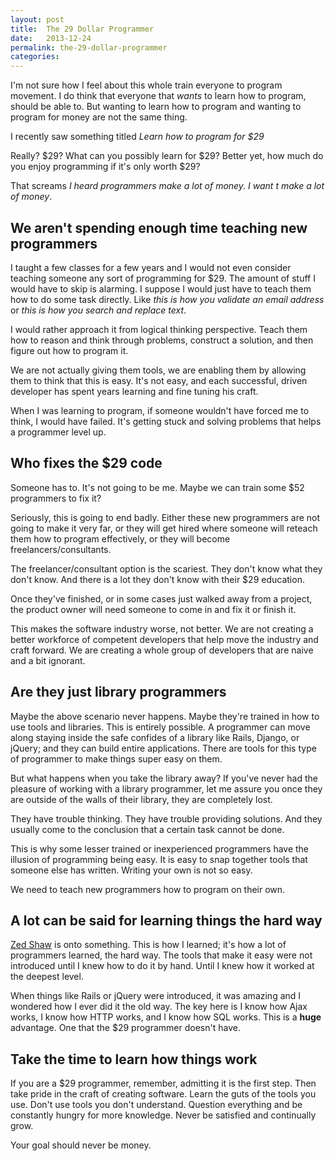 ```yaml
---
layout: post
title:  The 29 Dollar Programmer
date:   2013-12-24
permalink: the-29-dollar-programmer
categories:
---
```


I'm not sure how I feel about this whole train everyone to program movement. I do think that everyone that *wants* to learn how to program, should be able to. But wanting to learn how to program and wanting to program for money are not the same thing.

I recently saw something titled *Learn how to program for $29*

Really? $29? What can you possibly learn for $29? Better yet, how much do you enjoy programming if it's only worth $29?

That screams *I heard programmers make a lot of money. I want t make a lot of money*.


## We aren't spending enough time teaching new programmers

I taught a few classes for a few years and I would not even consider teaching someone any sort of programming for $29. The amount of stuff I would have to skip is alarming. I suppose I would just have to teach them how to do some task directly. Like _this is how you validate an email address_ or _this is how you search and replace text_.

I would rather approach it from logical thinking perspective. Teach them how to reason and think through problems, construct a solution, and then figure out how to program it.

We are not actually giving them tools, we are enabling them by  allowing them to think that this is easy. It's not easy, and each successful, driven developer has spent years learning and fine tuning his craft.

When I was learning to program, if someone wouldn't have forced me to think, I would have failed. It's getting stuck and solving problems that helps a programmer level up.

## Who fixes the $29 code

Someone has to. It's not going to be me. Maybe we can train some $52 programmers to fix it?

Seriously, this is going to end badly. Either these new programmers are not going to make it very far, or they will get hired where someone will reteach them how to program effectively, or they will become freelancers/consultants.

The freelancer/consultant option is the scariest. They don't know what they don't know. And there is a lot they don't know with their $29 education.

Once they've finished, or in some cases just walked away from a project, the product owner will need someone to come in and fix it or finish it.

This makes the software industry worse, not better. We are not creating a better workforce of competent developers that help move the industry and craft forward. We are creating a whole group of developers that are naive and a bit ignorant.

## Are they just library programmers

Maybe the above scenario never happens. Maybe they're trained in how to use tools and libraries. This is entirely possible. A programmer can move along staying inside the safe confides of a library like Rails, Django, or jQuery; and they can build entire applications. There are tools for this type of programmer to make things super easy on them.

But what happens when you take the library away? If you've never had the pleasure of working with a library programmer, let me assure you once they are outside of the walls of their library, they are completely lost.

They have trouble thinking. They have trouble providing solutions. And they usually come to the conclusion that a certain task cannot be done.

This is why some lesser trained or inexperienced programmers have the illusion of programming being easy. It is easy to snap together tools that someone else has written. Writing your own is not so easy.

We need to teach new programmers how to program on their own.


## A lot can be said for learning things the hard way

[Zed Shaw](http://learncodethehardway.org/) is onto something. This is how I learned; it's how a lot of programmers learned, the hard way. The tools that make it easy were not introduced until I knew how to do it by hand. Until I knew how it worked at the deepest level.

When things like Rails or jQuery were introduced, it was amazing and I wondered how I ever did it the old way. The key here is I know how Ajax works, I know how HTTP works, and I know how SQL works. This is a **huge** advantage. One that the $29 programmer doesn't have.

## Take the time to learn how things work

If you are a $29 programmer, remember, admitting it is the first step. Then take pride in the craft of creating software. Learn the guts of the tools you use. Don't use tools you don't understand. Question everything and be constantly hungry for more knowledge. Never be satisfied and continually grow.

Your goal should never be money.

